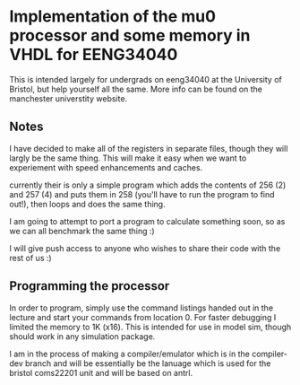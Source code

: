
Implementation of the mu0 processor and some memory in VHDL for EENG34040
===
This is intended largely for undergrads on eeng34040 at the University of Bristol, but help yourself all the same. More info can be found on the manchester universtity website.

Notes
---
I have decided to make all of the registers in separate files, though they will largly be the same thing. This will make it easy when we want to experiement with speed enhancements and caches. 

currently their is only a simple program which adds the contents of 256 (2) and 257 (4) and puts them in 258 (you'll have to run the program to find out!), then loops and does the same thing.

I am going to attempt to port a program to calculate something soon, so as we can all benchmark the same thing :)

I will give push access to anyone who wishes to share their code with the rest of us :)

Programming the processor
---
In order to program, simply use the command listings handed out in the lecture and start your commands from location 0. For faster debugging I limited the memory to 1K (x16).
This is intended for use in model sim, though should work in any simulation package.

I am in the process of making a compiler/emulator which is in the compiler-dev branch and will be essentially be the lanuage which is used for the bristol coms22201 unit and will be based on antrl.


